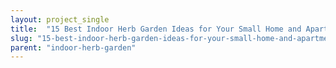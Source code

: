 ```yaml
---
layout: project_single
title:  "15 Best Indoor Herb Garden Ideas for Your Small Home and Apartment"
slug: "15-best-indoor-herb-garden-ideas-for-your-small-home-and-apartment"
parent: "indoor-herb-garden"
---
```

 